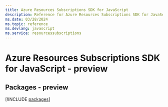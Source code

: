 ```yaml
---
title: Azure Resources Subscriptions SDK for JavaScript
description: Reference for Azure Resources Subscriptions SDK for JavaScript
ms.date: 03/28/2024
ms.topic: reference
ms.devlang: javascript
ms.service: resourcessubscriptions
---
```

# Azure Resources Subscriptions SDK for JavaScript - preview
## Packages - preview
[!INCLUDE [packages](resources-subscriptions-index.md)]